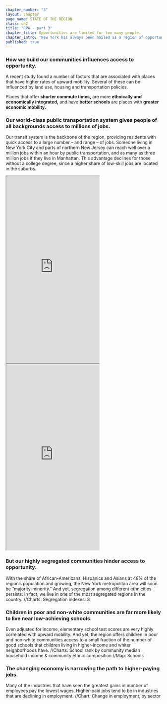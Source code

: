 ```yaml
---
chapter_number: "3"
layout: chapter
page_name: STATE OF THE REGION
class: ch2
title: "RPA - part 3"
chapter_title: Opportunities are limited for too many people.
chapter_intro: "New York has always been hailed as a region of opportunity, built by millions of immigrants and their descendants who worked hard to climb the economic ladder. Today still, the breadth of job, career and business possibilities available here attracts everyone from the unskilled to successful professionals and entrepreneurs.   A person born into poverty has a better chance becoming an affluent adult here than in many other U.S. metropolitan areas. But it’s still a long shot – just one in 10 people born in the poorest 20% of families reached the top 20% as adults (compared with one in 12 nationally). For many of the region’s residents, particularly those growing up in poor, African-American, Hispanic and Asian neighborhoods, the chances of climbing the economic ladder are slim. "
published: true
---
```


### How we build our communities influences access to opportunity.
A recent study found a number of factors that are associated with places that have higher rates of upward mobility. Several of these can be influenced by land use, housing and transportation policies.

Places that offer
**shorter commute times,**
are more
**ethnically and economically integrated,**
and have
**better schools**
are places with
**greater economic mobility.**

### Our world-class public transportation system gives people of all backgrounds access to millions of jobs.
Our transit system is the backbone of the region, providing residents with quick access to a large number – and range – of jobs. Someone living in New York City and parts of northern New Jersey can reach well over a million jobs within an hour by public transportation, and as many as three million jobs if they live in Manhattan. This advantage declines for those without a college degree, since a higher share of low-skill jobs are located in the suburbs.

<iframe src="http://rpa.conveyal.com/jobs" height="600" class="wrap-map"></iframe>

<iframe src="http://rpa.conveyal.com/workforce" height="600" class="wrap-map"></iframe>

### But our highly segregated communities hinder access to opportunity.
With the share of African-Americans, Hispanics and Asians at 48% of the region’s population and growing, the New York metropolitan area will soon be “majority-minority.” And yet, segregation among different ethnicities persists. In fact, we live in one of the most segregated regions in the country.
//Charts: Segregation indexes: 3

### Children in poor and non-white communities are far more likely to live near low-achieving schools.
Even adjusted for income, elementary school test scores are very highly correlated with upward mobility. And yet, the region offers children in poor and non-white communities access to a small fraction of the number of good schools that children living in higher-income and whiter neighborhoods have.
//Charts: School rank by community median household income & community ethnic composition
//Map: Schools

### The changing economy is narrowing the path to higher-paying jobs.
Many of the industries that have seen the greatest gains in number of employees pay the lowest wages. Higher-paid jobs tend to be in industries that are declining in employment.
//Chart: Change in employment, by sector